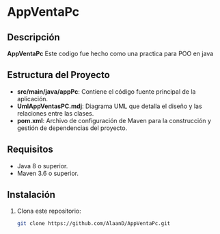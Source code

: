 # AppVentaPc

## Descripción
**AppVentaPc** Este codigo fue hecho como una practica para POO en java

## Estructura del Proyecto
- **src/main/java/appPc**: Contiene el código fuente principal de la aplicación.
- **UmlAppVentasPC.mdj**: Diagrama UML que detalla el diseño y las relaciones entre las clases.
- **pom.xml**: Archivo de configuración de Maven para la construcción y gestión de dependencias del proyecto.

## Requisitos
- Java 8 o superior.
- Maven 3.6 o superior.

## Instalación
1. Clona este repositorio:
   ```bash
   git clone https://github.com/AlaanD/AppVentaPc.git
